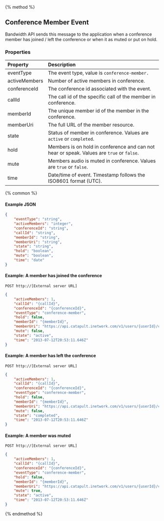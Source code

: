 {% method %}
## Conference Member Event
Bandwidth API sends this message to the application when a conference member has joined / left the conference or when it as muted or put on hold.

### Properties
| Property      | Description                                                                               |
|:--------------|:------------------------------------------------------------------------------------------|
| eventType     | The event type, value is `conference-member.`                                             |
| activeMembers | Number of active members in conference.                                                   |
| conferenceId  | The conference id associated with the event.                                              |
| callId        | The call id of the specific call of the member in conference.                             |
| memberId      | The unique member id of the member in the conference.                                     |
| memberUri     | The full URL of the member resource.                                                      |
| state         | Status of member in conference. Values are `active` or `completed`.                       |
| hold          | Members is on hold in conference and can not hear or speak. Values are `true` or `false`. |
| mute          | Members audio is muted in conference. Values are `true` or `false`.                       |
| time          | Date/time of event. Timestamp follows the ISO8601 format (UTC).                           |

{% common %}

#### Example JSON


```json
{
    "eventType": "string",
    "activeMembers": "integer",
    "conferenceId": "string",
    "callId": "string",
    "memberId": "string",
    "memberUri": "string",
    "state": "string",
    "hold": "boolean",
    "mute": "boolean",
    "time": "date"
}
```

#### Example: A member has joined the conference

```
POST http://[External server URL]
```

```json
{
    "activeMembers": 1,
    "callId": "{callId}",
    "conferenceId": "{conferenceId}",
    "eventType": "conference-member",
    "hold": false,
    "memberId": "{memberId}",
    "memberUri": "https://api.catapult.inetwork.com/v1/users/{userId}/conferences/{conferenceId}/members/{memberId}",
    "mute": false,
    "state": "active",
    "time": "2013-07-12T20:53:11.646Z"
}
```
#### Example: A member has left the conference

```
POST http://[External server URL]
```

```json
{
    "activeMembers": 1,
    "callId": "{callId}",
    "conferenceId": "{conferenceId}",
    "eventType": "conference-member",
    "hold": false,
    "memberId": "{memberId}",
    "memberUri": "https://api.catapult.inetwork.com/v1/users/{userId}/conferences/{conferenceId}/members/{memberId}",
    "mute": false,
    "state": "completed",
    "time": "2013-07-12T20:53:11.646Z"
}
```
#### Example: A member was muted

```
POST http://[External server URL]
```

```json
{
    "activeMembers": 1,
    "callId": "{callId}",
    "conferenceId": "{conferenceId}",
    "eventType": "conference-member",
    "hold": false,
    "memberId": "{memberId}",
    "memberUri": "https://api.catapult.inetwork.com/v1/users/{userId}/conferences/{conferenceId}/members/{memberId}",
    "mute": true,
    "state": "active",
    "time": "2013-07-12T20:53:11.646Z"
}
```
{% endmethod %}
